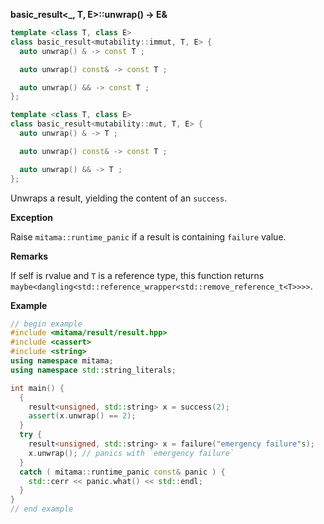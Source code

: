 **basic_result&lt;_, T, E&gt;::unwrap() -> E&**

```cpp
template <class T, class E>
class basic_result<mutability::immut, T, E> {
  auto unwrap() & -> const T ;

  auto unwrap() const& -> const T ;

  auto unwrap() && -> const T ;
};

template <class T, class E>
class basic_result<mutability::mut, T, E> {
  auto unwrap() & -> T ;

  auto unwrap() const& -> const T ;

  auto unwrap() && -> T ;
};
```

Unwraps a result, yielding the content of an `success`.

**Exception**

Raise `mitama::runtime_panic` if a result is containing `failure` value.

**Remarks**

If self is rvalue and `T` is a reference type,
this function returns `maybe<dangling<std::reference_wrapper<std::remove_reference_t<T>>>>`.

**Example**

```cpp
// begin example
#include <mitama/result/result.hpp>
#include <cassert>
#include <string>
using namespace mitama;
using namespace std::string_literals;

int main() {
  {
    result<unsigned, std::string> x = success(2);
    assert(x.unwrap() == 2);
  }
  try {
    result<unsigned, std::string> x = failure("emergency failure"s);
    x.unwrap(); // panics with `emergency failure`
  }
  catch ( mitama::runtime_panic const& panic ) {
    std::cerr << panic.what() << std::endl;
  }
}
// end example
```
